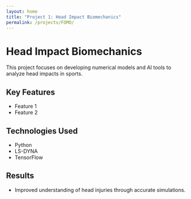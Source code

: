 ```yaml
---
layout: home
title: "Project 1: Head Impact Biomechanics"
permalink: /projects/FOMO/
---
```


# Head Impact Biomechanics

This project focuses on developing numerical models and AI tools to analyze head impacts in sports.

## Key Features
- Feature 1
- Feature 2

## Technologies Used
- Python
- LS-DYNA
- TensorFlow

## Results
- Improved understanding of head injuries through accurate simulations.
